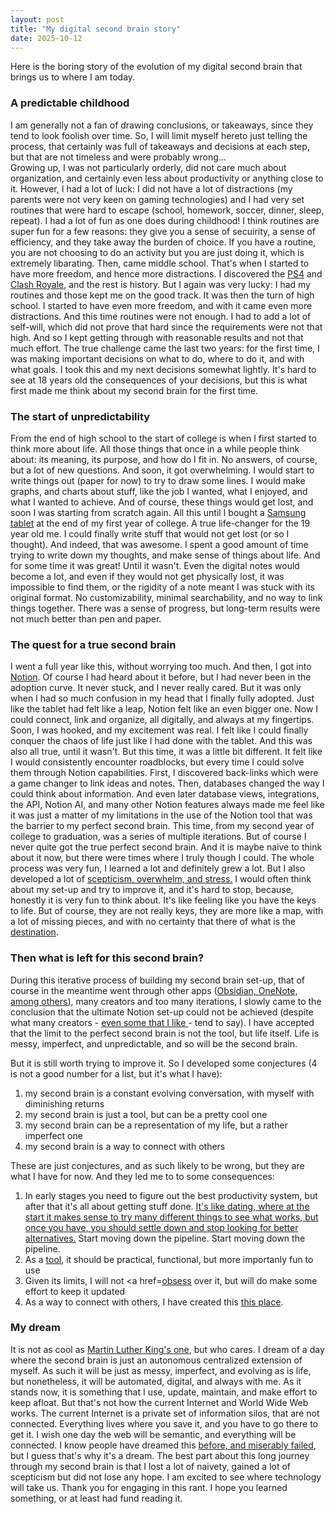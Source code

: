 ```yaml
---
layout: post
title: "My digital second brain story"
date: 2025-10-12
---
```


Here is the boring story of the evolution of my digital second brain that brings us to where I am today.

### A predictable childhood
I am generally not a fan of drawing conclusions, or takeaways, since they tend to look foolish over time. So, I will limit myself hereto just telling the process, that certainly was full of takeaways and decisions at each step, but that are not timeless and were probably wrong...<br>
Growing up, I was not particularly orderly, did not care much about organization, and certainly even less about productivity or anything close to it. However, I had a lot of luck: I did not have a lot of distractions (my parents were not very keen on gaming technologies) and I had very set routines that were hard to escape (school, homework, soccer, dinner, sleep, repeat). I had a lot of fun as one does during childhood! I think routines are super fun for a few reasons: they give you a sense of secuirity, a sense of efficiency, and they take away the burden of choice. If you have a routine, you are not choosing to do an activity but you are just doing it, which is extremely libarating. Then, came middle school. That's when I started to have more freedom, and hence more distractions.  I discovered the <a href="https://www.reddit.com/r/memes/comments/crccgt/ps4s_should_chill/">PS4</a> and <a href="https://www.facebook.com/ClashRMemes/posts/415631222139634/">Clash Royale</a>, and the rest is history. But I again was very lucky: I had my routines and those kept me on the good track. It was then the turn of high school. I started to have even more freedom, and with it came even more distractions. And this time routines were not enough. I had to add a lot of self-will, which did not prove that hard since the requirements were not that high. And so I kept getting through with reasonable results and not that much effort. The true challenge came the last two years: for the first time, I was making important decisions on what to do, where to do it, and with what goals. I took this and my next decisions somewhat lightly. It's hard to see at 18 years old the consequences of your decisions, but this is what first made me think about my second brain for the first time.

### The start of unpredictability
From the end of high school to the start of college is when I first started to think more about life. All those things that once in a while people think about:  its meaning, its purpose, and how do I fit in. No answers, of course, but a lot of new questions. And soon, it got overwhelming.  I would start to write things out (paper for now) to try to draw some lines. I would make graphs, and charts about stuff, like the job I wanted, what I enjoyed, and what I wanted to achieve. And of course, these things would get lost, and soon I was starting from scratch again. All this until I bought a <a href="https://www.reddit.com/r/GalaxyTab/comments/18uqq03/what_your_galaxy_tab_says_about_you_meme/Samsung">Samsung tablet</a> at the end of my first year of college. A true life-changer for the 19 year old me. I could finally write stuff that would not get lost (or so I thought). And indeed, that was awesome.  I spent a good amount of time trying to write down my thoughts, and make sense of things about life. And for some time it was great! Until it wasn't. Even the digital notes would become a lot, and even if they would not get physically lost, it was impossible to find them, or the rigidity of a note meant I was stuck with its original format. No customizability, minimal searchability, and no way to link things together. There was a sense of progress, but long-term results were not much better than pen and paper.

### The quest for a true second brain
I went a full year like this, without worrying too much. And then, I got into <a href="www.notion.so">Notion</a>. Of course I had heard about it before, but I had never been in the adoption curve. It never stuck, and I never really cared. But it was only when I had so much confusion in my head that  I finally fully adopted. Just like the tablet had felt like a leap, Notion felt like an even bigger one. Now I could connect, link and organize, all digitally, and always at my fingertips. Soon, I was hooked, and my excitement was real. I felt like I could finally conquer the chaos of life just like I had done with the tablet. And this was also all true, until it wasn't. But this time, it was a little bit different. It felt like I would consistently encounter roadblocks, but every time I could solve them through Notion capabilities.  First, I discovered back-links which were a game changer to link ideas and notes. Then, databases changed the way I could think about information.  And even later database views, integrations, the API, Notion AI, and many other Notion features always made me feel like it was just a matter of my limitations in the use of the Notion tool that was the barrier to my perfect second brain. This time, from my second year of college to graduation, was a series of multiple iterations. But of course I never quite got the true perfect second brain. And it is maybe naive to think about it now, but there were times where I truly though I could. The whole process was very fun, I learned a lot and definitely grew a lot. But I also developed a lot of <a href="https://www.instagram.com/p/DN-jVZxkeHC/">scepticism, overwhelm, and stress.</a> I would often think about my set-up and try to improve it, and it's hard to stop, because, honestly it is very fun to think about. It's like feeling like you have the keys to life. But of course, they are not really keys, they are more like a map, with a lot of missing pieces, and with no certainty that there of what is the <a href="https://www.youtube.com/watch?v=cSYiNTZP6l4">destination</a>.

### Then what is left for this second brain?
During this iterative process of building my second brain set-up, that of course in the meantime went through other apps (<a href="https://www.reddit.com/r/ProductivityApps/comments/1g96mye/is_the_calendar_the_best_productivity_app_ever/">Obsidian, OneNote, among others</a>), many creators and too many iterations, I slowly came to the conclusion that the ultimate Notion set-up could not be achieved (despite what many creators - <a href="https://www.youtube.com/watch?v=vs8WQh2k-Ow&list=PLJ_1tnFXyTg_q1K24pHdoVkuD3JuxUBTM&index=1&t=46s">even some that I like </a>- tend to say). I have accepted that the limit to the perfect second brain is not the tool, but life itself. Life is messy, imperfect, and unpredictable, and so will be the second brain.

But it is still worth trying to improve it.
So I developed some conjectures (4 is not a good number for a list, but it's what I have): 
1. my second brain is a constant evolving conversation, with myself with diminishing returns
2. my second brain is just a tool, but can be a pretty cool one
3. my second brain can be a representation of my life, but a rather imperfect one
4. my second brain is a way to connect with others

These are just conjectures, and as such likely to be wrong, but they are what I have for now. And they led me to to some consequences:
1. In early stages you need to figure out the best productivity system, but after that it's all about getting stuff done.  <a href="https://youtu.be/nhAVXkm-kww?si=mUSZwBJE-LDeNz1_&t=1560">It's like dating, where at the start it makes sense to try many different things to see what works, but once you have, you should settle down and stop looking for better alternatives.</a> Start moving down the pipeline.</a> Start moving down the pipeline.
2. As a <a href="https://medium.com/@yoursocialwiz/psychology-of-notion-why-everyone-is-obsessed-with-it-1044643e03ab">tool</a>, it should be practical, functional, but more importanly fun to use
3. Given its limits, I will not <a href=<a href="https://matthiasfrank.de/en/toxic-productivity/">obsess</a> over it, but will do make some effort to keep it updated
4. As a way to connect with others, I have created this <a href="https://lifeandotherstuff.com">this place</a>.


### My dream
It is not as cool as <a href="https://www.youtube.com/watch?v=8LWuu2Zwsfs">Martin Luther King's one</a>, but who cares. I dream of a day where the second brain is just an autonomous centralized extension of myself. As such it will be just as messy, imperfect, and evolving as  is life, but nonetheless, it will be automated, digital, and always with me. 
As it stands now, it is something that I use, update, maintain, and make effort to keep afloat. But that's not how the current Internet and World Wide Web works. The current Internet is a private set of information silos, that are not connected. Everything lives where you save it, and you have to go there to get it. 
I wish one day the web will be semantic, and everything will be connected.  I know people have dreamed this <a href="https://solidproject.org/">before, and miserably failed</a>, but I guess that's why it's a dream. The best part about this long journey through my second brain is that I lost a lot of naivety, gained a lot of scepticism but did not lose any hope.
I am excited to see where technology will take us. Thank you for engaging in this rant. I hope you learned something, or at least had fund reading it.
